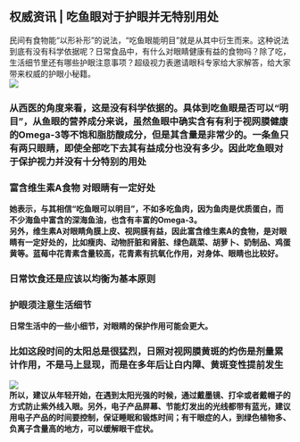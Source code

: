 ## 权威资讯 | 吃鱼眼对于护眼并无特别用处  
民间有食物能“以形补形”的说法，“吃鱼眼能明目”就是从其中衍生而来。这种说法到底有没有科学依据呢？日常食品中，有什么对眼睛健康有益的食物吗？除了吃，生活细节里还有哪些护眼注意事项？超级视力表邀请眼科专家给大家解答，给大家带来权威的护眼小秘籍。  
![](http://cdncms.v-keep.cn/wp-content/uploads/2019/09/timgjj-1024x768.jpg)  
### 从西医的角度来看，这是没有科学依据的</strong>。具体到吃鱼眼是否可以“明目”，从鱼眼的营养成分来说，虽然鱼眼中确实含有有利于视网膜健康的Omega-3等不饱和脂肪酸成分，但是其含量是非常少的。一条鱼只有两只眼睛，即使全部吃下去其有益成分也没有多少<strong>。因此吃鱼眼对于保护视力并没有十分特别的用处  
### 富含维生素A食物  对眼睛有一定好处  
她表示，与其相信“吃鱼眼可以明目”，不如多吃鱼肉，因为鱼肉是优质蛋白，而不少海鱼中富含的深海鱼油，也含有丰富的Omega-3。  
另外，维生素A对眼睛角膜上皮、视网膜有益，因此富含维生素A的食物，是对眼睛有一定好处的，比如瘦肉、动物肝脏和肾脏、绿色蔬菜、胡萝卜、奶制品、鸡蛋黄等。蓝莓中花青素含量较高，花青素有抗氧化作用，对身体、眼睛也比较好。  
### 日常饮食还是应该以均衡为基本原则  
### 护眼须注意生活细节  
日常生活中的一些小细节，对眼睛的保护作用可能会更大。  
### 比如这段时间的太阳总是很猛烈，日照对视网膜黄斑的灼伤是剂量累计作用，不是马上显现，而是在多年后让白内障、黄斑变性提前发生  
![](http://cdncms.v-keep.cn/wp-content/uploads/2019/07/138121479_15597990120991n.jpg)  
所以，建议从年轻开始，在遇到太阳光强的时候，通过戴墨镜、打伞或者戴帽子的方式防止紫外线入眼。另外，电子产品屏幕、节能灯发出的光线都带有蓝光，建议用电子产品的时间要控制，保证睡眠和锻炼时间；有干眼症的人，到绿色植物多、负离子含量高的地方，可以缓解眼干症状。  
